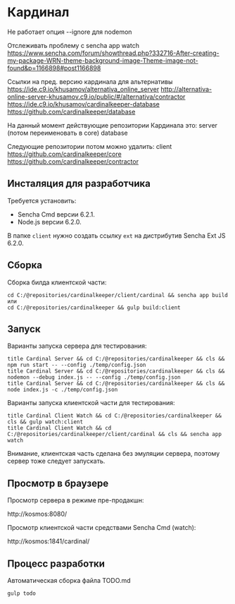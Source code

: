 
Кардинал
=========


Не работает опция --ignore для nodemon

Отслеживать проблему с sencha app watch
https://www.sencha.com/forum/showthread.php?332716-After-creating-my-package-WRN-theme-background-image-Theme-image-not-found&p=1166898#post1166898


Ссылки на пред. версию кардинала для альтернативы
https://ide.c9.io/khusamov/alternativa_online_server
http://alternativa-online-server-khusamov.c9.io/public/#/alternativa/contractor
https://ide.c9.io/khusamov/cardinalkeeper-database
https://github.com/cardinalkeeper/database







На данный момент действующие репозитории Кардинала это:
server (потом переименовать в core)
database

Следующие репозитории потом можно удалить:
client
https://github.com/cardinalkeeper/core
https://github.com/cardinalkeeper/contractor

Инсталяция для разработчика
--------------------

Требуется установить:

- Sencha Cmd версии 6.2.1.
- Node.js версии 6.2.0.

В папке `client` нужно создать ссылку `ext` на дистрибутив Sencha Ext JS 6.2.0.


Сборка
------

Сборка билда клиентской части:

```
cd C:/@repositories/cardinalkeeper/client/cardinal && sencha app build
или
cd C:/@repositories/cardinalkeeper && gulp build:client
```



Запуск 
------

Варианты запуска сервера для тестирования:

```
title Cardinal Server && cd C:/@repositories/cardinalkeeper && cls && npm run start -- --config ./temp/config.json
title Cardinal Server && cd C:/@repositories/cardinalkeeper && cls && nodemon --debug index.js -- --config ./temp/config.json
title Cardinal Server && cd C:/@repositories/cardinalkeeper && cls && node index.js -c ./temp/config.json
```

Варианты запуска клиентской части для тестирования:

```
title Cardinal Client Watch && cd C:/@repositories/cardinalkeeper && cls && gulp watch:client
title Cardinal Client Watch && cd C:/@repositories/cardinalkeeper/client/cardinal && cls && sencha app watch
```

Внимание, клиентская часть сделана без эмуляции сервера, поэтому сервер тоже следует запускать.

Просмотр в браузере
-------------------

Просмотр сервера в режиме пре-продакшн:

http://kosmos:8080/

Просмотр клиентской части средствами Sencha Cmd (watch):

http://kosmos:1841/cardinal/

Процесс разработки
-------------------

Автоматическая сборка файла TODO.md

```
gulp todo
```